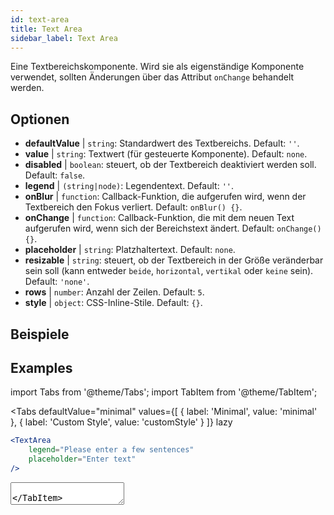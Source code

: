 ```yaml
---
id: text-area
title: Text Area
sidebar_label: Text Area
---
```


Eine Textbereichskomponente. Wird sie als eigenständige Komponente verwendet, sollten Änderungen über das Attribut `onChange` behandelt werden.

## Optionen

* __defaultValue__ | `string`: Standardwert des Textbereichs. Default: `''`.
* __value__ | `string`: Textwert (für gesteuerte Komponente). Default: `none`.
* __disabled__ | `boolean`: steuert, ob der Textbereich deaktiviert werden soll. Default: `false`.
* __legend__ | `(string|node)`: Legendentext. Default: `''`.
* __onBlur__ | `function`: Callback-Funktion, die aufgerufen wird, wenn der Textbereich den Fokus verliert. Default: `onBlur() {}`.
* __onChange__ | `function`: Callback-Funktion, die mit dem neuen Text aufgerufen wird, wenn sich der Bereichstext ändert. Default: `onChange() {}`.
* __placeholder__ | `string`: Platzhaltertext. Default: `none`.
* __resizable__ | `string`: steuert, ob der Textbereich in der Größe veränderbar sein soll (kann entweder `beide`, `horizontal`, `vertikal` oder `keine` sein). Default: `'none'`.
* __rows__ | `number`: Anzahl der Zeilen. Default: `5`.
* __style__ | `object`: CSS-Inline-Stile. Default: `{}`.


## Beispiele

## Examples

import Tabs from '@theme/Tabs';
import TabItem from '@theme/TabItem';

<Tabs
    defaultValue="minimal"
    values={[
        { label: 'Minimal', value: 'minimal' },
        { label: 'Custom Style', value: 'customStyle' }
    ]}
    lazy
>

<TabItem value="minimal">

```jsx live
<TextArea
    legend="Please enter a few sentences"
    placeholder="Enter text"
/>
```

</TabItem>

<TabItem value="customStyle">

<TextArea
    legend="Please enter a few sentences"
    placeholder="Enter text"
    style={{
        fontSize: 33,
        fontFamily: 'Georgia', 
        boxShadow: '0 0 4px black',
        background: 'rgb(238,174,202)', 
        background: 'radial-gradient(circle, rgba(255, 255, 0, 0.3) 44%, white 100%)' 
    }}
/>

</TabItem>

</Tabs>
